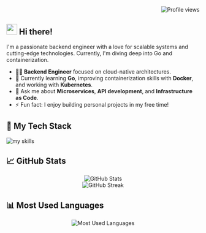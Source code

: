 <!-- 1. GitHub usernameを変更 -->
<div align="right">
  <img src="https://komarev.com/ghpvc/?username=username&style=flat-square&color=blue" alt="Profile views"/>
</div>

<!-- 2. プロフィールや連絡先を変更 -->
## <img src="https://media.giphy.com/media/hvRJCLFzcasrR4ia7z/giphy.gif" width="28"> Hi there!

I'm a passionate backend engineer with a love for scalable systems and cutting-edge technologies. Currently, I'm diving deep into Go and containerization.

- 🧑‍💻 **Backend Engineer** focused on cloud-native architectures.
- 🌱 Currently learning **Go**, improving containerization skills with **Docker**, and working with **Kubernetes**.
- 💬 Ask me about **Microservices**, **API development**, and **Infrastructure as Code**.
- ⚡ Fun fact: I enjoy building personal projects in my free time!

<!-- 3. 好きな技術スタックに変更 -->
## 🚀 My Tech Stack
<img alt="my skills" src="https://skillicons.dev/icons?theme=dark&perline=7&i=html,css,js,ts,react,next,figma,c,python,fastapi,go,docker,terraform,aws,gcp,kubernetes,linux,git,github" />

## 📈 GitHub Stats
<div align="center">
  <img src="https://github-readme-stats.vercel.app/api?username=ichiharamda&show_icons=true&theme=radical" alt="GitHub Stats" />
  <br>
  <img src="https://github-readme-streak-stats.herokuapp.com/?user=ichiharamda&theme=radical" alt="GitHub Streak" />
</div>


## 📊 Most Used Languages
<div align="center">
  <img src="https://github-readme-stats.vercel.app/api/top-langs/?username=ichiharamda&layout=compact&theme=radical" alt="Most Used Languages" />
</div>



